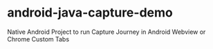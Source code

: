 # android-java-capture-demo

Native Android Project to run Capture Journey in Android Webview or Chrome Custom Tabs
